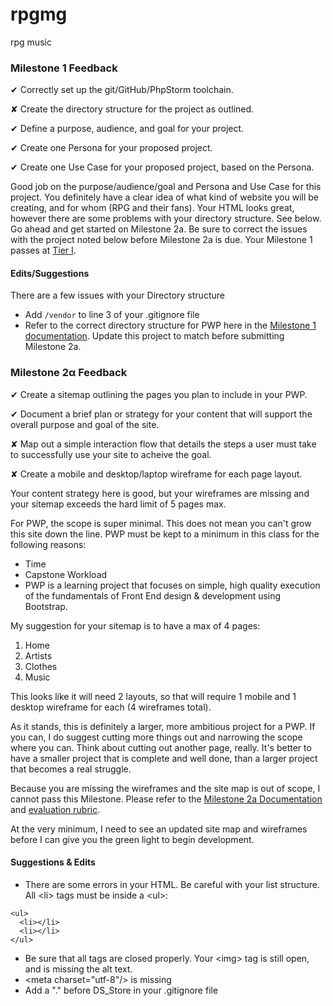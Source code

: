 # rpgmg
rpg music 

### Milestone 1 Feedback

&#10004; Correctly set up the git/GitHub/PhpStorm toolchain.

&#10008; Create the directory structure for the project as outlined.

&#10004; Define a purpose, audience, and goal for your project.

&#10004; Create one Persona for your proposed project.

&#10004; Create one Use Case for your proposed project, based on the Persona.

Good job on the purpose/audience/goal and Persona and Use Case for this project. You definitely have a clear idea of what kind of website you will be creating, and for whom (RPG and their fans). Your HTML looks great, however there are some problems with your directory structure. See below. Go ahead and get started on Milestone 2a. Be sure to correct the issues with the project noted below before Milestone 2a is due. Your Milestone 1 passes at [Tier I](https://bootcamp-coders.cnm.edu/projects/personal/rubric/).

#### Edits/Suggestions
There are a few issues with your Directory structure
- Add <code>/vendor</code> to line 3 of your .gitignore file
- Refer to the correct directory structure for PWP here in the [Milestone 1 documentation](https://bootcamp-coders.cnm.edu/projects/personal/milestone-one/). Update this project to match before submitting Milestone 2a. 

### Milestone 2&alpha; Feedback
&#10004; Create a sitemap outlining the pages you plan to include in your PWP.

&#10004; Document a brief plan or strategy for your content that will support the overall purpose and goal of the site.

&#10008; Map out a simple interaction flow that details the steps a user must take to successfully use your site to acheive the goal.

&#10008; Create a mobile and desktop/laptop wireframe for each page layout.

Your content strategy here is good, but your wireframes are missing and your sitemap exceeds the hard limit of 5 pages max.

For PWP, the scope is super minimal. This does not mean you can't grow this site down the line. PWP must be kept to a minimum in this class for the following reasons:
- Time
- Capstone Workload
- PWP is a learning project that focuses on simple, high quality execution of the fundamentals of Front End design &amp; development using Bootstrap. 

My suggestion for your sitemap is to have a max of 4 pages:

1. Home
2. Artists
3. Clothes
4. Music

This looks like it will need 2 layouts, so that will require 1 mobile and 1 desktop wireframe for each (4 wireframes total). 


As it stands, this is definitely a larger, more ambitious project for a PWP. If you can, I do suggest cutting more things out and narrowing the scope where you can. Think about cutting out another page, really. It's better to have a smaller project that is complete and well done, than a larger project that becomes a real struggle.

Because you are missing the wireframes and the site map is out of scope, I cannot pass this Milestone. Please refer to the [Milestone 2a Documentation](https://bootcamp-coders.cnm.edu/projects/personal/milestone-two/) and [evaluation  rubric](https://bootcamp-coders.cnm.edu/projects/personal/rubric/).

At the very minimum, I need to see an updated site map and wireframes before I can give you the green light to begin development. 

#### Suggestions &amp; Edits
- There are some errors in your HTML. Be careful with your list structure. All &lt;li&gt; tags must be inside a &lt;ul&gt;:
```
<ul>
  <li></li>
  <li></li>
</ul>
```
- Be sure that all tags are closed properly. Your &lt;img&gt; tag is still open, and is missing the alt text.
- &lt;meta charset="utf-8"/&gt; is missing 
- Add a "." before DS_Store in your .gitignore file
